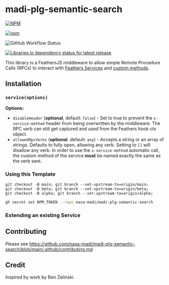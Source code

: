 # madi-plg-semantic-search
                    
[![NPM](https://img.shields.io/npm/l/madi-plg-semantic-search)](https://github.com/nasa-madi/madi-plg-semantic-search/blob/main/LICENSE) 

[![npm](https://img.shields.io/npm/v/madi-plg-semantic-search?label=latest)](https://www.npmjs.com/package/madi-plg-semantic-search)

![GitHub Workflow Status](https://img.shields.io/github/actions/workflow/status/nasa-madi/madi-plg-semantic-search/npm-publish.yml?branch=main)

[![Libraries.io dependency status for latest release](https://img.shields.io/librariesio/release/NPM/madi-plg-semantic-search)]()

<!-- [![Download Status](https://img.shields.io/npm/dm/madi-plg-semantic-search.svg)](https://www.npmjs.com/package/madi-plg-semantic-search) -->

This library is a FeathersJS middleware to allow simple Remote Procedure Calls (RPCs) to interact with [Feathers Services](https://feathersjs.com/guides/basics/services.html) and [custom methods](https://feathersjs.com/api/services.html#custom-methods). 



## Installation


### `service(options)`
__Options:__
- `disableHeader` (**optional**, default: `false`) - Set to true to prevent the `x-service-method` header from being overwritten by the middleware.  The RPC verb can still get captured and used from the Feathers hook ctx object.
- `allowedRpcVerbs` (**optional**. default: `any`) - Accepts a string or an array of strings.  Defaults to fully open, allowing any verb.  Setting to `[]` will disallow any verb. In order to use the `x-service-method` automatic call, the custom method of the service **must** be named exactly the same as the verb sent.


### Using this Template

```
git checkout -B main; git branch --set-upstream-to=origin/main;
git checkout -B beta; git branch --set-upstream-to=origin/beta;
git checkout -B alpha; git branch --set-upstream-to=origin/alpha;
```

```bash
gh secret set NPM_TOKEN --repo nasa-madi/madi-plg-semantic-search
```

### Extending an existing Service





## Contributing
Please see https://github.com/nasa-madi/madi-plg-semantic-search/blob/main/.github/contributing.md
 
## Credit
Inspired by work by Ben Zelinski.

